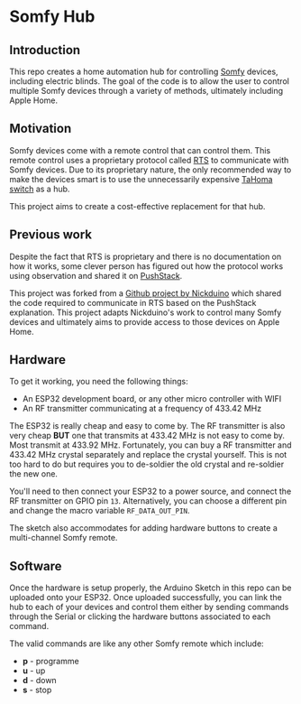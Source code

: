 # Somfy Hub

## Introduction

This repo creates a home automation hub for controlling [Somfy](https://www.somfy.co.uk) devices,
including electric blinds. The goal of the code is to allow the user to control multiple Somfy
devices through a variety of methods, ultimately including Apple Home.

## Motivation

Somfy devices come with a remote control that can control them. This remote control uses a
proprietary protocol called [RTS](https://www.somfy.co.uk/help-me-choose/rts-products) to
communicate with Somfy devices. Due to its proprietary nature, the only recommended way to make
the devices smart is to use the unnecessarily expensive
[TaHoma switch](https://www.somfy.co.uk/products/1870600/tahoma-switch) as a hub.

This project aims to create a cost-effective replacement for that hub.

## Previous work

Despite the fact that RTS is proprietary and there is no documentation on how it works, some clever
person has figured out how the protocol works using observation and shared it on
[PushStack](https://pushstack.wordpress.com/somfy-rts-protocol/).

This project was forked from a
[Github project by Nickduino](https://github.com/Nickduino/Somfy_Remote) which shared the code
required to communicate in RTS based on the PushStack explanation. This project adapts Nickduino's
work to control many Somfy devices and ultimately aims to provide access to those devices on
Apple Home.

## Hardware

To get it working, you need the following things:

- An ESP32 development board, or any other micro controller with WIFI
- An RF transmitter communicating at a frequency of 433.42 MHz

The ESP32 is really cheap and easy to come by. The RF transmitter is also very cheap **BUT** one
that transmits at 433.42 MHz is not easy to come by. Most transmit at 433.92 MHz. Fortunately,
you can buy a RF transmitter and 433.42 MHz crystal separately and replace the crystal yourself.
This is not too hard to do but requires you to de-soldier the old crystal and re-soldier the new
one.

You'll need to then connect your ESP32 to a power source, and connect the RF transmitter on GPIO
pin `13`. Alternatively, you can choose a different pin and change the macro variable
`RF_DATA_OUT_PIN`.

The sketch also accommodates for adding hardware buttons to create a multi-channel Somfy remote.

## Software

Once the hardware is setup properly, the Arduino Sketch in this repo can be uploaded onto your
ESP32. Once uploaded successfully, you can link the hub to each of your devices and control them
either by sending commands through the Serial or clicking the hardware buttons associated
to each command.

The valid commands are like any other Somfy remote which include:

- **p** - programme
- **u** - up
- **d** - down
- **s** - stop
